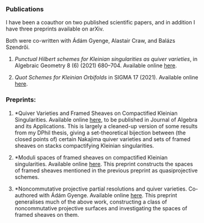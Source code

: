 ### Publications

I have been a coauthor on two published scientific papers, and in addition I have three preprints available on arXiv.

Both were co-written with Ádám Gyenge, Alastair Craw, and Balázs Szendrői.

1. *Punctual Hilbert schemes for Kleinian singularities as quiver varieties*, in Algebraic Geometry 8 (6) (2021) 680–704. Available online [here](http://content.algebraicgeometry.nl/2021-6/2021-6-021.pdf).

2. *Quot Schemes for Kleinian Orbifolds* in SIGMA 17 (2021). Available online [here](http://sigma-journal.com/2021/099/sigma21-099.pdf).

### Preprints:

1. *Quiver Varieties and Framed Sheaves on Compactified Kleinian Singularities. Available online [here](https://arxiv.org/pdf/2306.09054), to be published in Journal of Algebra and its Applications.
This is largely a cleaned-up version of some results from my DPhil thesis, giving a set-theoretical bijection between (the closed points of) certain Nakajima quiver varieties and sets of framed sheaves on stacks compactifying Kleinian singularities.

2. *Moduli spaces of framed sheaves on compactified Kleinian singularities. Available online [here](https://arxiv.org/abs/2312.05960).
This preprint constructs the spaces of framed sheaves mentioned in the previous preprint as quasiprojective schemes.

3.  *Noncommutative projective partial resolutions and quiver varieties. Co-authored with Ádám Gyenge. Available online [here](https://arxiv.org/abs/2406.00709).
This preprint generalises much of the above work, constructing a class of noncommutative projective surfaces and investigating the spaces of framed sheaves on them.